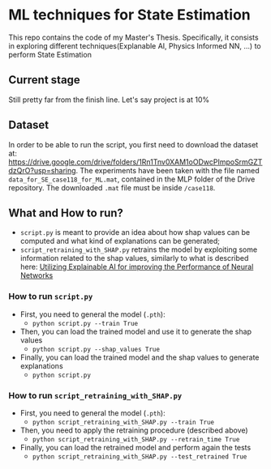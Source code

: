 # ML techniques for State Estimation
This repo contains the code of my Master's Thesis. Specifically, it consists in exploring different techniques(Explanable AI, Physics Informed NN, ...) to perform State Estimation

## Current stage
Still pretty far from the finish line. Let's say project is at 10%

## Dataset
In order to be able to run the script, you first need to download the dataset at: https://drive.google.com/drive/folders/1Rn1Tnv0XAM1oODwcPImpoSrmGZTdzQrO?usp=sharing.
The experiments have been taken with the file named ```data_for_SE_case118_for_ML.mat```, contained in the MLP folder of the Drive repository.
The downloaded ```.mat``` file must be inside ```/case118```.

## What and How to run?
- ```script.py``` is meant to provide an idea about how shap values can be computed and what kind of explanations can be generated;
- ```script_retraining_with_SHAP.py``` retrains the model by exploiting some information related to the shap values, similarly to what is described here: [Utilizing Explainable AI for improving the
Performance of Neural Networks](https://arxiv.org/pdf/2210.04686.pdf)

### How to run ```script.py```
- First, you need to general the model (```.pth```):
  - ```python script.py --train True```
- Then, you can load the trained model and use it to generate the shap values
  - ```python script.py --shap_values True```
- Finally, you can load the trained model and the shap values to generate explanations
  - ```python script.py```

### How to run ```script_retraining_with_SHAP.py```
- First, you need to general the model (```.pth```):
  - ```python script_retraining_with_SHAP.py --train True```
- Then, you need to apply the retraining procedure (described above)
  - ```python script_retraining_with_SHAP.py --retrain_time True```
- Finally, you can load the retrained model and perform again the tests
  - ```python script_retraining_with_SHAP.py --test_retrained True```